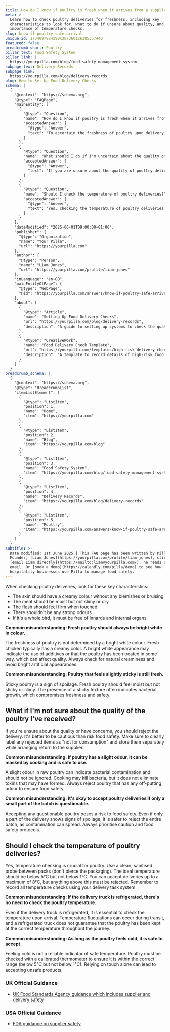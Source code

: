 ```yaml
---
title: How do I know if poultry is fresh when it arrives from a supplier?
meta: >
  Learn how to check poultry deliveries for freshness, including key
  characteristics to look for, what to do if unsure about quality, and the
  importance of temperature checks.
slug: know-if-poultry-safe-arrival
unique id: 1734097884190x387360126385357440
featured: false
breadcrumb short: Poultry
pillar text: Food Safety System
pillar link: |
  https://yourpilla.com/blog/food-safety-management-system
subpage text: Delivery Records
subpage link: |
  https://yourpilla.com/blog/delivery-records
blog: How to Set Up Food Delivery Checks
schema: |
  {
    "@context": "https://schema.org",
    "@type": "FAQPage",
    "mainEntity": [
      {
        "@type": "Question",
        "name": "How do I know if poultry is fresh when it arrives from a supplier?",
        "acceptedAnswer": {
          "@type": "Answer",
          "text": "To ascertain the freshness of poultry upon delivery, check for the following attributes: The skin should be creamy in colour and free from blemishes or bruises. The meat should feel moist but not slimy or dry, and the flesh should be firm when touched. Fresh poultry should not have strong odours. For whole birds, ensure they are free from innards and internal organs. Always avoid poultry that has been artificially whitened as this may involve the use of additives."
        }
      },
      {
        "@type": "Question",
        "name": "What should I do if I'm uncertain about the quality of the poultry I've received?",
        "acceptedAnswer": {
          "@type": "Answer",
          "text": "If you are unsure about the quality of poultry delivered, it's best to reject the delivery. Label any rejected items as 'not for consumption' and keep them separate while you arrange their return to the supplier. Rejecting questionable poultry helps maintain food safety standards."
        }
      },
      {
        "@type": "Question",
        "name": "Should I check the temperature of poultry deliveries?",
        "acceptedAnswer": {
          "@type": "Answer",
          "text": "Yes, checking the temperature of poultry deliveries is crucial. Use a clean, sanitised probe to check temperatures, ensuring the poultry is below 5°C but above 1°C. Accept deliveries up to a maximum of 8°C, but reject any poultry above this temperature. Record all temperature checks diligently."
        }
      }
    ],
    "dateModified": "2025-06-01T09:00:00+01:00",
    "publisher": {
      "@type": "Organization",
      "name": "Your Pilla",
      "url": "https://yourpilla.com"
    },
    "author": {
      "@type": "Person",
      "name": "Liam Jones",
      "url": "https://yourpilla.com/profile/liam-jones"
    },
    "inLanguage": "en-GB",
    "mainEntityOfPage": {
      "@type": "WebPage",
      "@id": "https://yourpilla.com/answers/know-if-poultry-safe-arrival"
    },
    "about": [
      {
        "@type": "Article",
        "name": "Setting Up Food Delivery Checks",
        "url": "https://yourpilla.com/blog/delivery-records",
        "description": "A guide to setting up systems to check the quality of food deliveries effectively, ensuring compliance and safety."
      },
      {
        "@type": "CreativeWork",
        "name": "Food Delivery Check Template",
        "url": "https://yourpilla.com/templates/high-risk-delivery-check",
        "description": "A template to record details of high-risk food deliveries, including temperatures and condition of food received."
      }
    ]
  }
breadcrumb_schema: |
  {
    "@context": "https://schema.org",
    "@type": "BreadcrumbList",
    "itemListElement": [
      {
        "@type": "ListItem",
        "position": 1,
        "name": "Home",
        "item": "https://yourpilla.com"
      },
      {
        "@type": "ListItem",
        "position": 2,
        "name": "Blog",
        "item": "https://yourpilla.com/blog"
      },
      {
        "@type": "ListItem",
        "position": 3,
        "name": "Food Safety System",
        "item": "https://yourpilla.com/blog/food-safety-management-system"
      },
      {
        "@type": "ListItem",
        "position": 4,
        "name": "Delivery Records",
        "item": "https://yourpilla.com/blog/delivery-records"
      },
      {
        "@type": "ListItem",
        "position": 5,
        "name": "Poultry",
        "item": "https://yourpilla.com/answers/know-if-poultry-safe-arrival"
      }
    ]
  }
subtitle: >-
  Date modified: 1st June 2025 | This FAQ page has been written by Pilla
  Founder, [Liam Jones](https://yourpilla.com/profile/liam-jones), click to
  [email Liam directly](https://mailto:liam@yourpilla.com/), he reads every
  email. Or [book a demo](https://calendly.com/pilla/demo) to see how
  hospitality businesses use Pilla to manage food safety.
---
```

When checking poultry deliveries, look for these key characteristics:

-   The skin should have a creamy colour without any blemishes or bruising
-   The meat should be moist but not slimy or dry
-   The flesh should feel firm when touched
-   There shouldn't be any strong odours
-   If it's a whole bird, it must be free of innards and internal organs

**Common misunderstanding: Fresh poultry should always be bright white in colour.**

The freshness of poultry is not determined by a bright white colour. Fresh chicken typically has a creamy color. A bright white appearance may indicate the use of additives or that the poultry has been treated in some way, which can affect quality. Always check for natural creaminess and avoid bright artificial appearances.

**Common misunderstanding: Poultry that feels slightly sticky is still fresh.**

Sticky poultry is a sign of spoilage. Fresh poultry should feel moist but not sticky or slimy. The presence of a sticky texture often indicates bacterial growth, which compromises freshness and safety.

## What if I'm not sure about the quality of the poultry I've received?

If you're unsure about the quality or have concerns, you should reject the delivery. It's better to be cautious than risk food safety. Make sure to clearly label any rejected items as "not for consumption" and store them separately while arranging return to the supplier.

**Common misunderstanding: If poultry has a slight odour, it can be masked by cooking and is safe to use.**

A slight odour in raw poultry can indicate bacterial contamination and should not be ignored. Cooking may kill bacteria, but it does not eliminate toxins that may have formed. Always reject poultry that has any off-putting odour to ensure food safety.

**Common misunderstanding: It's okay to accept poultry deliveries if only a small part of the batch is questionable.**

Accepting any questionable poultry poses a risk to food safety. Even if only a part of the delivery shows signs of spoilage, it is safer to reject the entire batch, as contamination can spread. Always prioritise caution and food safety protocols.

## Should I check the temperature of poultry deliveries?

Yes, temperature checking is crucial for poultry. Use a clean, sanitised probe between packs (don't pierce the packaging). The ideal temperature should be below 5°C but not below 1°C. You can accept deliveries up to a maximum of 8°C, but anything above this must be rejected. Remember to record all temperature checks using your delivery task system.

**Common misunderstanding: If the delivery truck is refrigerated, there's no need to check the poultry temperature.**

Even if the delivery truck is refrigerated, it is essential to check the temperature upon arrival. Temperature fluctuations can occur during transit, and a refrigerated truck does not guarantee that the poultry has been kept at the correct temperature throughout the journey.

**Common misunderstanding: As long as the poultry feels cold, it is safe to accept.**

Feeling cold is not a reliable indicator of safe temperature. Poultry must be checked with a calibrated thermometer to ensure it is within the correct range (below 5°C but not below 1°C). Relying on touch alone can lead to accepting unsafe products.

### UK Official Guidance

-   [UK Food Standards Agency guidance which includes supplier and delivery safety](https://www.food.gov.uk/business-guidance/managing-food-safety)

### USA Official Guidance

-   [FDA guidance on supplier safety](https://www.fda.gov/food/importing-food-products-united-states/industry-resources-third-party-audit-standards-and-fsma-supplier-verification-requirements)
